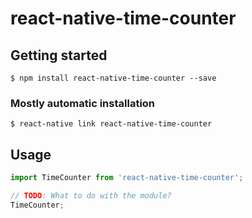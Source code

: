 # react-native-time-counter

## Getting started

`$ npm install react-native-time-counter --save`

### Mostly automatic installation

`$ react-native link react-native-time-counter`

## Usage
```javascript
import TimeCounter from 'react-native-time-counter';

// TODO: What to do with the module?
TimeCounter;
```
